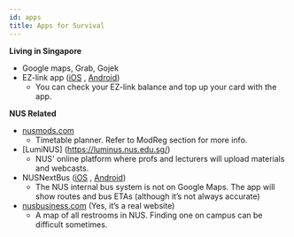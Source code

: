 ```yaml
---
id: apps
title: Apps for Survival
---
```


**Living in Singapore**
- Google maps, Grab, Gojek
- EZ-link app ([iOS](https://apps.apple.com/sg/app/ez-link/id582531664) , [Android](https://play.google.com/store/apps/details?id=com.Daylight.EzLinkAndroid&hl=en_SG))
	- You can check your EZ-link balance and top up your card with the app.

**NUS Related**
- [nusmods.com](https://nusmods.com/)
	- Timetable planner. Refer to ModReg section for more info.
- [LumiNUS] (https://luminus.nus.edu.sg/)
	- NUS' online platform where profs and lecturers will upload materials and webcasts. 
- NUSNextBus ([iOS](https://apps.apple.com/sg/app/nus-nextbus/id542131822) , [Android](https://play.google.com/store/apps/details?id=nus.ais.mobile.android.shuttlebus&hl=en_SG))
	- The NUS internal bus system is not on Google Maps. The app will show routes and bus ETAs (although it’s not always accurate)
- [nusbusiness.com](https://nusbusiness.com/) (Yes, it’s a real website)
	- A map of all restrooms in NUS. Finding one on campus can be difficult sometimes.
